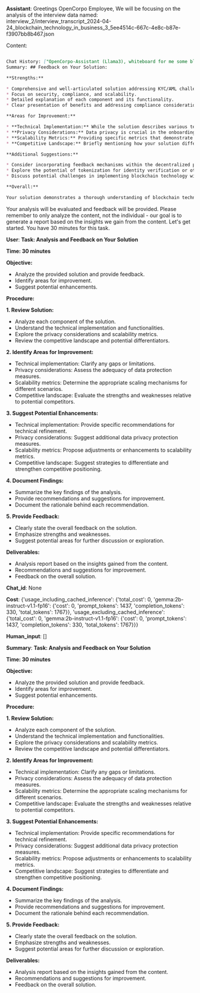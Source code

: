 **Assistant**: Greetings OpenCorpo Employee, We will be focusing on the analysis of the interview data named: interview_2/interview_transcript_2024-04-24_blockchain_technology_in_business_3_5ee4514c-667c-4e8c-b87e-f3907bb8b467.json 


 Content: 

 ```md

 Chat History: ["OpenCorpo-Assistant (Llama3), whiteboard for me some blockchain technology in business. Propose a solution for customer relationship management. I will evaluate your answers and give my feedback, then propose a problem to you. You will answer and I will evaluate. Let's now begin. You have 30 minutes.", '## Blockchain Technology in Business: Customer Relationship Management Solution\n\n**Whiteboard Highlights:**\n\n* **Decentralization:** Blockchain eliminates the need for intermediaries, fostering trust and transparency between businesses and customers.\n* **Security:** Data stored on blockchain is tamper-proof and secure, reducing the risk of breaches and fraud.\n* **Transparency:** The public nature of blockchain allows for tracking transactions and interactions, increasing accountability and efficiency.\n\n**Proposed Solution:**\n\n**1. Customer Identity Management:**\n\n* Securely store customer data on blockchain, ensuring its authenticity and traceability.\n* Issue digital identities linked to blockchain addresses, enabling seamless authentication and verification.\n* Reduce fraud and enhance KYC/AML compliance.\n\n\n**2. Personalized Customer Experiences:**\n\n* Leverage blockchain to store customer preferences, preferences, and purchase history.\n* Deliver targeted offers and promotions based on individual needs and interests.\n* Enhance customer engagement and loyalty.\n\n\n**3. Secure Customer Data Management:**\n\n* Implement data governance frameworks on blockchain, ensuring compliance with data regulations.\n* Enable secure data sharing between businesses and customers through smart contracts.\n* Improve data security and privacy in the digital landscape.\n\n**4. Transparent Customer Feedback Tracking:**\n\n* Capture and store customer feedback on blockchain, allowing for easy access and analysis.\n* Respond to feedback promptly and transparently, enhancing customer satisfaction.\n\n\n**Benefits:**\n\n* Improved Customer Acquisition and Retention\n* Increased Transparency and Accountability\n* Enhanced Security and Compliance\n* Reduced Costs and Operational Efficiency\n\n**Problem Statement:**\n\nHow can blockchain technology be leveraged to streamline the onboarding process for new customers in a high-volume industry with complex KYC/AML procedures?', "**Evaluation:**\nYour proposed solution highlights the potential benefits of applying blockchain technology to customer relationship management. You've identified key areas where blockchain can provide value, such as secure identity management, personalized experiences, data governance, and transparent feedback tracking.\n\nThe benefits you've listed, including improved customer acquisition and retention, increased transparency, enhanced security, and reduced costs, are all valid advantages that businesses could realize by adopting a blockchain-based CRM solution.\n\nHowever, the problem statement you provided is quite specific and challenging. Streamlining onboarding processes in high-volume industries with complex KYC/AML procedures requires a more nuanced approach.\n\n**Feedback:**\n\n1. **KYC/AML Complexity:** The proposed solution doesn't directly address the complexity of KYC/AML procedures. You might consider developing a smart contract-based system that automates parts of the process, such as document verification and identity authentication.\n2. **Onboarding Process Optimization:** To effectively streamline onboarding, you should focus on simplifying the process by leveraging blockchain's transparency and immutability features. For example, you could create a decentralized registry for customer identities, reducing the need for multiple documentation submissions.\n3. **Scalability:** High-volume industries require scalability in their solutions. Ensure that your proposed solution can handle large volumes of customer data and transactions while maintaining performance and security.\n\n**Challenge:**\nDesign a blockchain-based onboarding process that streamlines KYC/AML procedures, ensuring seamless and secure integration with existing systems. Consider the following constraints:\n\n* Scalability\n* Data privacy and security\n* Regulatory compliance\n\nPresent your solution, highlighting key design choices and benefits.", "## Blockchain-powered Onboarding Solution for High-Volume Industries:\n\n**1. Secure Identity Verification:**\n\n* Customers upload documents via a secure mobile app.\n* Smart contracts verify authenticity and validity of documents against government databases.\n* Verified identity is stored on blockchain, eliminating the need for repeated KYC submissions.\n\n\n**2. Automated Compliance Checks:**\n\n* Smart contracts automate compliance checks against regulatory criteria.\n* Data is stored on blockchain, ensuring transparency and audit trail.\n* Streamlines the KYC/AML process by minimizing manual verification.\n\n\n**3. Decentralized Onboarding Platform:**\n\n* A decentralized platform allows users to create profiles and complete the onboarding process without intermediaries.\n* Users interact directly with smart contracts, ensuring transparency and security.\n* Reduced processing time and costs associated with traditional onboarding workflows.\n\n\n**4. Secure Data Storage:**\n\n* Blockchain's cryptography safeguards sensitive data from unauthorized access or manipulation.\n* Data governance frameworks built on blockchain ensure compliance with regulations and industry standards.\n* Enhanced data security and reduced risk of compliance violations.\n\n\n**Benefits:**\n\n* **Streamlined onboarding:** Reduced time and costs associated with KYC/AML compliance.\n* **Enhanced security:** Secure data storage and authentication through blockchain technology.\n* **Increased efficiency:** Automation of compliance checks and identity verification.\n* **Transparency and accountability:** Decentralized platform fosters trust and accountability in the onboarding process.\n\n**Compliance considerations:**\n\n* Continuous auditing of smart contracts for security vulnerabilities.\n* Regulatory frameworks for blockchain technology adoption.\n* Collaboration with regulatory authorities to ensure alignment with evolving compliance standards.\n\n**Scalability measures:**\n\n* Layer 2 scaling solutions to handle large volumes of transactions efficiently.\n* Modular architecture enables customization and scalability to diverse industry needs.\n* Continuous monitoring and optimization of smart contracts for performance and scalability.\n\n**Conclusion:**\n\nThis blockchain-powered onboarding solution addresses the scalability and compliance challenges of high-volume industries with complex KYC/AML procedures. By leveraging decentralized technology, businesses can streamline the onboarding process, ensuring a seamless and secure experience for new customers.", "*Excellent Work!*\nYour blockchain-powered onboarding solution effectively addresses the scalability and compliance challenges faced by high-volume industries. You've proposed a comprehensive approach that incorporates:\n\n1. **Secure Identity Verification:** Using smart contracts to verify customer identities and store them on blockchain, ensuring authenticity and traceability.\n2. **Automated Compliance Checks:** Implementing smart contracts to automate compliance checks against regulatory criteria, streamlining the KYC/AML process.\n3. **Decentralized Onboarding Platform:** Creating a decentralized platform that allows users to create profiles and complete the onboarding process without intermediaries.\n4. **Secure Data Storage:** Utilizing blockchain's cryptography to safeguard sensitive data from unauthorized access or manipulation.\n\nYour solution also highlights the benefits of this approach, including:\n\n1. **Streamlined onboarding:** Reduced processing time and costs associated with traditional onboarding workflows.\n2. **Enhanced security:** Secure data storage and authentication through blockchain technology.\n3. **Increased efficiency:** Automation of compliance checks and identity verification.\n4. **Transparency and accountability:** Decentralized platform fosters trust and accountability in the onboarding process.\n\nRegarding compliance considerations, you've acknowledged the need for:\n\n1. **Continuous auditing:** Regularly monitoring smart contracts for security vulnerabilities.\n2. **Regulatory frameworks:** Establishing guidelines for blockchain technology adoption.\n3. **Collaboration with regulatory authorities:** Ensuring alignment with evolving compliance standards.\n\nTo ensure scalability, you've proposed measures such as:\n\n1. **Layer 2 scaling solutions:** Utilizing layer 2 scaling solutions to handle large volumes of transactions efficiently.\n2. **Modular architecture:** Designing a modular architecture that enables customization and scalability to diverse industry needs.\n3. **Continuous monitoring and optimization:** Regularly monitoring and optimizing smart contracts for performance and scalability.\n\nYour conclusion effectively summarizes the benefits of your proposed solution, emphasizing the need for a comprehensive approach that combines blockchain technology with automation, decentralization, and compliance considerations.\n\nWell done! You've demonstrated a solid understanding of blockchain technology's potential in streamlining onboarding processes while addressing scalability and compliance concerns.", '## Feedback on Your Solution:\n\n**Strengths:**\n\n* Comprehensive and well-articulated solution addressing KYC/AML challenges in high-volume industries.\n* Focus on security, compliance, and scalability.\n* Detailed explanation of each component and its functionality. \n* Clear presentation of benefits and addressing compliance considerations.\n\n**Areas for Improvement:**\n\n* **Technical Implementation:** While the solution describes various technologies like smart contracts and decentralized platforms, additional details on their technical implementation would be beneficial. \n* **Privacy Considerations:** Data privacy is crucial in the onboarding process. Expanding on how privacy risks will be mitigated would strengthen the proposal.\n* **Scalability Metrics:** Providing specific metrics that demonstrate the scalability of your solution in different scenarios would enhance its appeal.\n* **Competitive Landscape:** Briefly mentioning how your solution differentiates itself from potential competitors would be valuable.\n\n**Additional Suggestions:**\n\n* Consider incorporating feedback mechanisms within the decentralized platform to enhance user engagement and trust.\n* Explore the potential of tokenization for identity verification or other processes.\n* Discuss potential challenges in implementing blockchain technology within established organizations.\n\n**Overall:**\n\nYour solution demonstrates a thorough understanding of blockchain technology and its potential to transform onboarding processes in high-volume industries. By addressing the areas mentioned above, you can strengthen your proposal and make it more compelling for potential adopters.'] 
 Summary: ## Feedback on Your Solution:

**Strengths:**

* Comprehensive and well-articulated solution addressing KYC/AML challenges in high-volume industries.
* Focus on security, compliance, and scalability.
* Detailed explanation of each component and its functionality. 
* Clear presentation of benefits and addressing compliance considerations.

**Areas for Improvement:**

* **Technical Implementation:** While the solution describes various technologies like smart contracts and decentralized platforms, additional details on their technical implementation would be beneficial. 
* **Privacy Considerations:** Data privacy is crucial in the onboarding process. Expanding on how privacy risks will be mitigated would strengthen the proposal.
* **Scalability Metrics:** Providing specific metrics that demonstrate the scalability of your solution in different scenarios would enhance its appeal.
* **Competitive Landscape:** Briefly mentioning how your solution differentiates itself from potential competitors would be valuable.

**Additional Suggestions:**

* Consider incorporating feedback mechanisms within the decentralized platform to enhance user engagement and trust.
* Explore the potential of tokenization for identity verification or other processes.
* Discuss potential challenges in implementing blockchain technology within established organizations.

**Overall:**

Your solution demonstrates a thorough understanding of blockchain technology and its potential to transform onboarding processes in high-volume industries. By addressing the areas mentioned above, you can strengthen your proposal and make it more compelling for potential adopters. 
``` 


 Your analysis will be evaluated and feedback will be provided. Please remember to only analyze the content, not the individual - our goal is to generate a report based on the insights we gain from the content. Let's get started. You have 30 minutes for this task.

**User**: **Task: Analysis and Feedback on Your Solution**

**Time: 30 minutes**

**Objective:**
- Analyze the provided solution and provide feedback.
- Identify areas for improvement.
- Suggest potential enhancements.

**Procedure:**

**1. Review Solution:**
- Analyze each component of the solution.
- Understand the technical implementation and functionalities.
- Explore the privacy considerations and scalability metrics.
- Review the competitive landscape and potential differentiators.

**2. Identify Areas for Improvement:**
- Technical implementation: Clarify any gaps or limitations.
- Privacy considerations: Assess the adequacy of data protection measures.
- Scalability metrics: Determine the appropriate scaling mechanisms for different scenarios.
- Competitive landscape: Evaluate the strengths and weaknesses relative to potential competitors.

**3. Suggest Potential Enhancements:**
- Technical implementation: Provide specific recommendations for technical refinement.
- Privacy considerations: Suggest additional data privacy protection measures.
- Scalability metrics: Propose adjustments or enhancements to scalability metrics.
- Competitive landscape: Suggest strategies to differentiate and strengthen competitive positioning.

**4. Document Findings:**
- Summarize the key findings of the analysis.
- Provide recommendations and suggestions for improvement.
- Document the rationale behind each recommendation.

**5. Provide Feedback:**
- Clearly state the overall feedback on the solution.
- Emphasize strengths and weaknesses.
- Suggest potential areas for further discussion or exploration.

**Deliverables:**

- Analysis report based on the insights gained from the content.
- Recommendations and suggestions for improvement.
- Feedback on the overall solution.

**Chat_id**: None

**Cost**: {'usage_including_cached_inference': {'total_cost': 0, 'gemma:2b-instruct-v1.1-fp16': {'cost': 0, 'prompt_tokens': 1437, 'completion_tokens': 330, 'total_tokens': 1767}}, 'usage_excluding_cached_inference': {'total_cost': 0, 'gemma:2b-instruct-v1.1-fp16': {'cost': 0, 'prompt_tokens': 1437, 'completion_tokens': 330, 'total_tokens': 1767}}}

**Human_input**: []

**Summary**: **Task: Analysis and Feedback on Your Solution**

**Time: 30 minutes**

**Objective:**
- Analyze the provided solution and provide feedback.
- Identify areas for improvement.
- Suggest potential enhancements.

**Procedure:**

**1. Review Solution:**
- Analyze each component of the solution.
- Understand the technical implementation and functionalities.
- Explore the privacy considerations and scalability metrics.
- Review the competitive landscape and potential differentiators.

**2. Identify Areas for Improvement:**
- Technical implementation: Clarify any gaps or limitations.
- Privacy considerations: Assess the adequacy of data protection measures.
- Scalability metrics: Determine the appropriate scaling mechanisms for different scenarios.
- Competitive landscape: Evaluate the strengths and weaknesses relative to potential competitors.

**3. Suggest Potential Enhancements:**
- Technical implementation: Provide specific recommendations for technical refinement.
- Privacy considerations: Suggest additional data privacy protection measures.
- Scalability metrics: Propose adjustments or enhancements to scalability metrics.
- Competitive landscape: Suggest strategies to differentiate and strengthen competitive positioning.

**4. Document Findings:**
- Summarize the key findings of the analysis.
- Provide recommendations and suggestions for improvement.
- Document the rationale behind each recommendation.

**5. Provide Feedback:**
- Clearly state the overall feedback on the solution.
- Emphasize strengths and weaknesses.
- Suggest potential areas for further discussion or exploration.

**Deliverables:**

- Analysis report based on the insights gained from the content.
- Recommendations and suggestions for improvement.
- Feedback on the overall solution.

